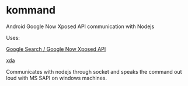 kommand
=======

Android Google Now Xposed API communication with Nodejs

Uses: 

[Google Search / Google Now Xposed API](https://github.com/MohammadAG/Google-Search-API)

[xda](http://forum.xda-developers.com/showthread.php?t=2554173)

Communicates with nodejs through socket and speaks the command out loud with MS SAPI on windows machines.

